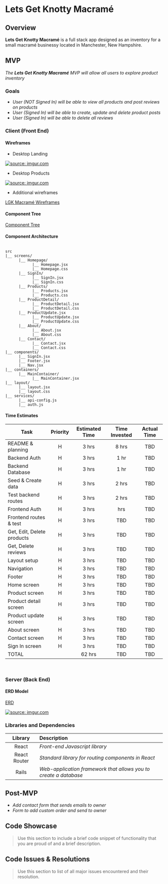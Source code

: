 # Lets Get Knotty Macramé

## Overview

**Lets Get Knotty Macramé** is a full stack app designed as an inventory for a small macramé businessy located in Manchester, New Hampshire.

## MVP

_The **Lets Get Knotty Macramé** MVP will allow all users to explore product inventory_

### Goals

- _User (NOT Signed In) will be able to view all products and post reviews on products_
- _User (Signed In) will be able to create, update and delete product posts_
- _User (Signed In) will be able to delete all reviews_

### Client (Front End)

#### Wireframes

- Desktop Landing

<a href="https://imgur.com/pehOdy1"><img src="https://i.imgur.com/pehOdy1.jpg" title="source: imgur.com" /></a>

- Desktop Products

<a href="https://imgur.com/bI4uRJg"><img src="https://i.imgur.com/bI4uRJg.png" title="source: imgur.com" /></a>

- Additional wireframes

[LGK Macramé Wireframes](https://www.figma.com/file/Tf5mRL78LeAkrSeBVOtiyx/LGK-Macram%C3%A9?node-id=18%3A2)

#### Component Tree

[Component Tree](https://whimsical.com/lets-get-knotty-macrame-component-tree-5dqhYFuvkBdgp8ZSfrVT9o)

#### Component Architecture

```structure

src
|__ screens/
      |__ Homepage/
            |__ Homepage.jsx
            |__ Homepage.css
      |__ SignIn/
            |__ SignIn.jsx
            |__ SignIn.css
      |__ Products/
            |__ Products.jsx
            |__ Products.css
      |__ ProductDetail/
            |__ ProductDetail.jsx
            |__ ProductDetail.css
      |__ ProductUpdate.jsx
            |__ ProductUpdate.jsx
            |__ ProductUpdate.css
      |__ About/
            |__ About.jsx
            |__ About.css
      |__ Contact/
            |__ Contact.jsx
            |__ Contact.css
|__ components/
      |__ SignIn.jsx
      |__ Footer.jsx
      |__ Nav.jsx
|__ containers/
      |__ MainContainer/
            |__ MainContainer.jsx
|__ layout/
      |__ layout.jsx
      |__ layout.css
|__ services/
      |__ api-config.js
      |__ auth.js

```

#### Time Estimates

| Task                       | Priority | Estimated Time | Time Invested | Actual Time |
| -------------------------- | :------: | :------------: | :-----------: | :---------: |
| README & planning          |    H     |     3 hrs      |     8 hrs     |     TBD     |
| Backend Auth               |    H     |     3 hrs      |     1 hr      |     TBD     |
| Backend Database           |    H     |     3 hrs      |     1 hr      |     TBD     |
| Seed & Create data         |    H     |     3 hrs      |     2 hrs     |     TBD     |
| Test backend routes        |    H     |     3 hrs      |     2 hrs     |     TBD     |
| Frontend Auth              |    H     |     3 hrs      |      hrs      |     TBD     |
| Frontend routes & test     |    H     |     3 hrs      |      TBD      |     TBD     |
| Get, Edit, Delete products |    H     |     3 hrs      |      TBD      |     TBD     |
| Get, Delete reviews        |    H     |     3 hrs      |      TBD      |     TBD     |
| Layout setup               |    H     |     3 hrs      |      TBD      |     TBD     |
| Navigation                 |    H     |     3 hrs      |      TBD      |     TBD     |
| Footer                     |    H     |     3 hrs      |      TBD      |     TBD     |
| Home screen                |    H     |     3 hrs      |      TBD      |     TBD     |
| Product screen             |    H     |     3 hrs      |      TBD      |     TBD     |
| Product detail screen      |    H     |     3 hrs      |      TBD      |     TBD     |
| Product update screen      |    H     |     3 hrs      |      TBD      |     TBD     |
| About screen               |    H     |     3 hrs      |      TBD      |     TBD     |
| Contact screen             |    H     |     3 hrs      |      TBD      |     TBD     |
| Sign In screen             |    H     |     3 hrs      |      TBD      |     TBD     |
| TOTAL                      |          |     62 hrs     |      TBD      |     TBD     |

<br>

### Server (Back End)

#### ERD Model

[ERD](https://drive.google.com/file/d/1uMmwVYqFvKwwi_ilNblD7EoPEpIuJkaV/view?usp=sharing)

<a href="https://imgur.com/62hPG0N"><img src="https://i.imgur.com/62hPG0N.jpg" title="source: imgur.com" /></a>

### Libraries and Dependencies

|   Library    | Description                                                      |
| :----------: | :--------------------------------------------------------------- |
|    React     | _Front-end Javascript library_                                   |
| React Router | _Standard library for routing components in React_               |
|    Rails     | _Web-application framework that allows you to create a database_ |

## Post-MVP

- _Add contact form that sends emails to owner_
- _Form to add custom order and send to owner_

## Code Showcase

> Use this section to include a brief code snippet of functionality that you are proud of and a brief description.

## Code Issues & Resolutions

> Use this section to list of all major issues encountered and their resolution.
